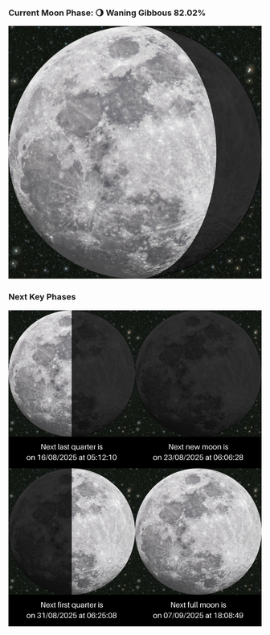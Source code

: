 ### Current Moon Phase: 🌖 Waning Gibbous 82.02%
![Moon Phase](moonphase.png)
### Next Key Phases
![Gallery](gallery.png)